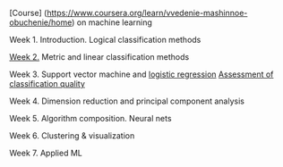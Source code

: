[Course] (https://www.coursera.org/learn/vvedenie-mashinnoe-obuchenie/home) on machine learning 

Week 1. Introduction. Logical classification methods

[Week 2.](metric_methods) Metric and linear classification methods

Week 3. Support vector machine and [logistic regression](log_regression) [Assessment of classification quality](evaluation_clf)

Week 4. Dimension reduction and principal component analysis

Week 5. Algorithm composition. Neural nets

Week 6. Clustering & visualization

Week 7. Applied ML
